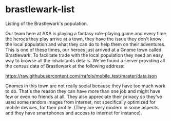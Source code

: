 # brastlewark-list
Listing of the Brastlewark's population.

Our team here at AXA is playing a fantasy role-playing game and every time the heroes they play arrive at a town, they have the issue they don't
know the local population and what they can do to help them on their adventures. This is one of these times, our heroes just arrived at a Gnome
town called Brastlewark. To facilitate trade with the local population they need an easy way to browse all the inhabitants details. We've found a server providing all the census data of Brastlewark at the following address:

https://raw.githubusercontent.com/rrafols/mobile_test/master/data.json

Gnomes in this town are not really social because they have too much work to do. That's the reason they can have more than one job and might
have few or even no friends at all. They also appreciate their privacy so they've used some random images from internet, not specifically
optimized for mobile devices, for their profile. (They are very modern in some aspects and they have smartphones and access to internet for
instance).